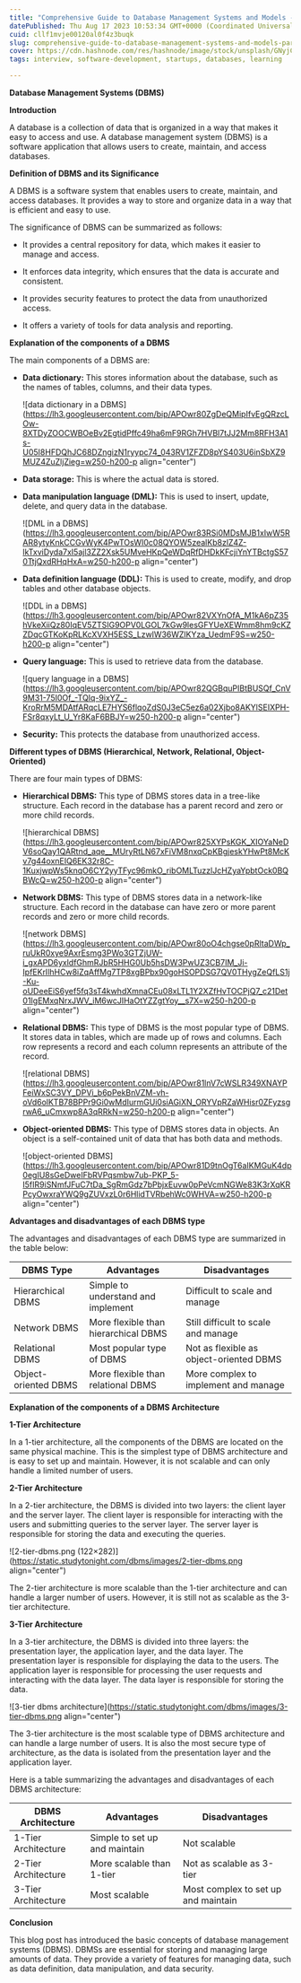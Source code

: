 ```yaml
---
title: "Comprehensive Guide to Database Management Systems and Models - Part 0"
datePublished: Thu Aug 17 2023 10:53:34 GMT+0000 (Coordinated Universal Time)
cuid: cllf1mvje00120al0f4z3buqk
slug: comprehensive-guide-to-database-management-systems-and-models-part-0
cover: https://cdn.hashnode.com/res/hashnode/image/stock/unsplash/GNyjCePVRs8/upload/9148dd42b12b949b11c7f10b8b6e18f6.jpeg
tags: interview, software-development, startups, databases, learning

---
```


**Database Management Systems (DBMS)**

**Introduction**

A database is a collection of data that is organized in a way that makes it easy to access and use. A database management system (DBMS) is a software application that allows users to create, maintain, and access databases.

**Definition of DBMS and its Significance**

A DBMS is a software system that enables users to create, maintain, and access databases. It provides a way to store and organize data in a way that is efficient and easy to use.

The significance of DBMS can be summarized as follows:

* It provides a central repository for data, which makes it easier to manage and access.
    
* It enforces data integrity, which ensures that the data is accurate and consistent.
    
* It provides security features to protect the data from unauthorized access.
    
* It offers a variety of tools for data analysis and reporting.
    

**Explanation of the components of a DBMS**

The main components of a DBMS are:

* **Data dictionary:** This stores information about the database, such as the names of tables, columns, and their data types.
    
    ![data dictionary in a DBMS](https://lh3.googleusercontent.com/bip/APOwr80ZgDeQMipIfvEgQRzcLOw-8XTDyZOOCWBOeBv2EgtidPffc49ha6mF9RGh7HVBl7tJJ2Mm8RFH3A1s-U05I8HFDQhJC68DZngizN1ryypc74_043RV1ZFZD8pYS403U6inSbXZ9MUZ4ZuZljZieg=w250-h200-p align="center")
    
* **Data storage:** This is where the actual data is stored.
    
* **Data manipulation language (DML):** This is used to insert, update, delete, and query data in the database.
    
    ![DML in a DBMS](https://lh3.googleusercontent.com/bip/APOwr83RSi0MDsMJB1xIwW5RAR8ytyKnkCCGvWyK4PwTOsWI0c08QYOW5zealKb8zlZ4Z-lkTxviDyda7xI5ajl3ZZ2Xsk5UMveHKpQeWDqRfDHDkKFcjiYnYTBctgS570TtjQxdRHqHxA=w250-h200-p align="center")
    
* **Data definition language (DDL):** This is used to create, modify, and drop tables and other database objects.
    
    ![DDL in a DBMS](https://lh3.googleusercontent.com/bip/APOwr82VXYnOfA_M1kA6pZ35hVkeXiiQz80IqEV5ZTSIG9OPV0LGOL7kGw9lesGFYUeXEWmm8hm9cKZZDqcGTKoKpRLKcXVXH5ESS_LzwlW36WZlKYza_UedmF9S=w250-h200-p align="center")
    
* **Query language:** This is used to retrieve data from the database.
    
    ![query language in a DBMS](https://lh3.googleusercontent.com/bip/APOwr82QGBquPIBtBUSQf_CnV9M31-75I0Of_-TQIq-9ixYZ_-KroRrM5MDAtfARqcLE7HYS6flqoZdS0J3eC5ez6a02Xjbo8AKYlSEIXPH-FSr8qxyLt_U_Yr8KaF6BBJY=w250-h200-p align="center")
    
* **Security:** This protects the database from unauthorized access.
    

**Different types of DBMS (Hierarchical, Network, Relational, Object-Oriented)**

There are four main types of DBMS:

* **Hierarchical DBMS:** This type of DBMS stores data in a tree-like structure. Each record in the database has a parent record and zero or more child records.
    
    ![hierarchical DBMS](https://lh3.googleusercontent.com/bip/APOwr825XYPsKGK_XIOYaNeDV6soQay1QARtnd_aqe__MUryRtLN67xFiVM8nxqCpKBgjeskYHwPt8McKv7g44oxnEIQ6EK32r8C-1KuxjwpWs5knqO6CY2yyTFyc96mkO_ribOMLTuzzlJcHZyaYpbtOck0BQBWcQ=w250-h200-p align="center")
    
* **Network DBMS:** This type of DBMS stores data in a network-like structure. Each record in the database can have zero or more parent records and zero or more child records.
    
    ![network DBMS](https://lh3.googleusercontent.com/bip/APOwr80oO4chgse0pRltaDWp_ruUkR0xye9AxrEsmg3PWo3GTZjUW-i_gxAPD6yxldfGhmRJbR5HHG0Ub5hsDW3PwUZ3CB7IM_Ji-IpfEKrIlhHCw8iZqAffMg7TP8xgBPbx90goHSOPDSG7QV0THygZeQfLS1j-Ku-oUDeeEiS6yef5fq3sT4kwhdXmnaCEu08xLTL1Y2XZfHvTOCPjQ7_c21Det01IgEMxqNrxJWV_iM6wcJIHaOtYZZgtYoy__s7X=w250-h200-p align="center")
    
* **Relational DBMS:** This type of DBMS is the most popular type of DBMS. It stores data in tables, which are made up of rows and columns. Each row represents a record and each column represents an attribute of the record.
    
    ![relational DBMS](https://lh3.googleusercontent.com/bip/APOwr81lnV7cWSLR349XNAYPFeiWxSC3VY_DPVi_b6pPekBnVZM-vh-oVd6olKTB78BPPr9Gi0wMdIurmGUi0siAGiXN_ORYVpRZaWHisr0ZFyzsgrwA6_uCmxwp8A3qRRkN=w250-h200-p align="center")
    
* **Object-oriented DBMS:** This type of DBMS stores data in objects. An object is a self-contained unit of data that has both data and methods.
    
    ![object-oriented DBMS](https://lh3.googleusercontent.com/bip/APOwr81D9tnOgT6aIKMGuK4dp0egIU8sGeDweIFbRVPqsmbw7ub-PKP_5-I5fIR9iSNmfJFuC7tDa_SgRmGdz7bPbjxEuvw0pPeVcmNGWe83K3rXqKRPcyOwxraYWQ9gZUVxzL0r6HlidTVRbehWc0WHVA=w250-h200-p align="center")
    

**Advantages and disadvantages of each DBMS type**

The advantages and disadvantages of each DBMS type are summarized in the table below:

| **DBMS Type** | **Advantages** | **Disadvantages** |
| --- | --- | --- |
| Hierarchical DBMS | Simple to understand and implement | Difficult to scale and manage |
| Network DBMS | More flexible than hierarchical DBMS | Still difficult to scale and manage |
| Relational DBMS | Most popular type of DBMS | Not as flexible as object-oriented DBMS |
| Object-oriented DBMS | More flexible than relational DBMS | More complex to implement and manage |

**Explanation of the components of a DBMS Architecture**

**1-Tier Architecture**

In a 1-tier architecture, all the components of the DBMS are located on the same physical machine. This is the simplest type of DBMS architecture and is easy to set up and maintain. However, it is not scalable and can only handle a limited number of users.

**2-Tier Architecture**

In a 2-tier architecture, the DBMS is divided into two layers: the client layer and the server layer. The client layer is responsible for interacting with the users and submitting queries to the server layer. The server layer is responsible for storing the data and executing the queries.

![2-tier-dbms.png (122×282)](https://static.studytonight.com/dbms/images/2-tier-dbms.png align="center")

The 2-tier architecture is more scalable than the 1-tier architecture and can handle a larger number of users. However, it is still not as scalable as the 3-tier architecture.

**3-Tier Architecture**

In a 3-tier architecture, the DBMS is divided into three layers: the presentation layer, the application layer, and the data layer. The presentation layer is responsible for displaying the data to the users. The application layer is responsible for processing the user requests and interacting with the data layer. The data layer is responsible for storing the data.

![3-tier dbms architecture](https://static.studytonight.com/dbms/images/3-tier-dbms.png align="center")

The 3-tier architecture is the most scalable type of DBMS architecture and can handle a large number of users. It is also the most secure type of architecture, as the data is isolated from the presentation layer and the application layer.

Here is a table summarizing the advantages and disadvantages of each DBMS architecture:

| **DBMS Architecture** | **Advantages** | **Disadvantages** |
| --- | --- | --- |
| 1-Tier Architecture | Simple to set up and maintain | Not scalable |
| 2-Tier Architecture | More scalable than 1-tier | Not as scalable as 3-tier |
| 3-Tier Architecture | Most scalable | Most complex to set up and maintain |

**Conclusion**

This blog post has introduced the basic concepts of database management systems (DBMS). DBMSs are essential for storing and managing large amounts of data. They provide a variety of features for managing data, such as data definition, data manipulation, and data security.